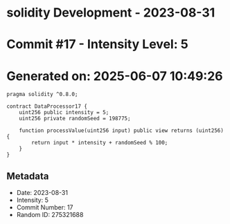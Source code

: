 ﻿# solidity Development - 2023-08-31
# Commit #17 - Intensity Level: 5
# Generated on: 2025-06-07 10:49:26
```solidity
pragma solidity ^0.8.0;

contract DataProcessor17 {
    uint256 public intensity = 5;
    uint256 private randomSeed = 198775;

    function processValue(uint256 input) public view returns (uint256) {
        return input * intensity + randomSeed % 100;
    }
}
```
## Metadata
- Date: 2023-08-31
- Intensity: 5
- Commit Number: 17
- Random ID: 275321688

